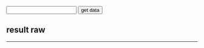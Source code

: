 <html>
<head>
<meta charset="utf-8"/>
<script>
function createCORSRequest(method, url) {
  var xhr = new XMLHttpRequest();
  xhr.open(method, url, true);
  return xhr;
}
function TestInput(callback) {
	xhr = createCORSRequest("POST", "https://terralego-scraper.herokuapp.com/graphql");
	xhr.responseType = 'json';
	xhr.setRequestHeader("Content-Type", "application/json");
	xhr.setRequestHeader("Accept", "application/json");
	xhr.onload = function () {
	  console.log('data returned:', xhr.response);
	  if (xhr.readyState === 4) {
	    if (xhr.status === 200) {
	      callback(xhr, showData);
	    } else {
	      console.error(xhr.statusText);
	    }
	  }
	}
	var insee = document.getElementById("myInput").value;
	var query = '{result(insee:"' + insee + '"){params results valueDate}}';
	xhr.send(JSON.stringify({
	  query: query
	}));
}

function myCallback(xhr, callback){
	var resJson = xhr.response;
	var res = '<pre>' + JSON.stringify(resJson, null, 4) + '</' + 'pre>';
	document.getElementById("result").innerHTML = res;
	var str = "Date : " + resJson.data.result.valueDate;
	document.getElementById("resultNice").innerHTML = str;
	callback(resJson);
}

function showData(json){
	//console.log('data3 : '+ JSON.stringify(json.data.result[0].params));
	/*
	var results = json.data.result
	var str = ""
	for (i = 0; i < results.length; i++){
		str += "\nDate : " + JSON.stringify(results[i].valueDate, null, 4);
		str += '\nParams : ' + '<pre>' + JSON.stringify(results[i].params, null, 4) + '</' + 'pre>';
		//str += "\nResults : " + JSON.stringify(results[i].results);
	}
	document.getElementById("resultNice").innerHTML = str;
	*/
}
</script>
</head>

<body>
<input id="myInput" type="text">
<button onclick="TestInput(myCallback)" >get data</button>
<br/>
<h2>result raw</h2>
<p id="result"></p>
<hr/>
</body>
</html>

